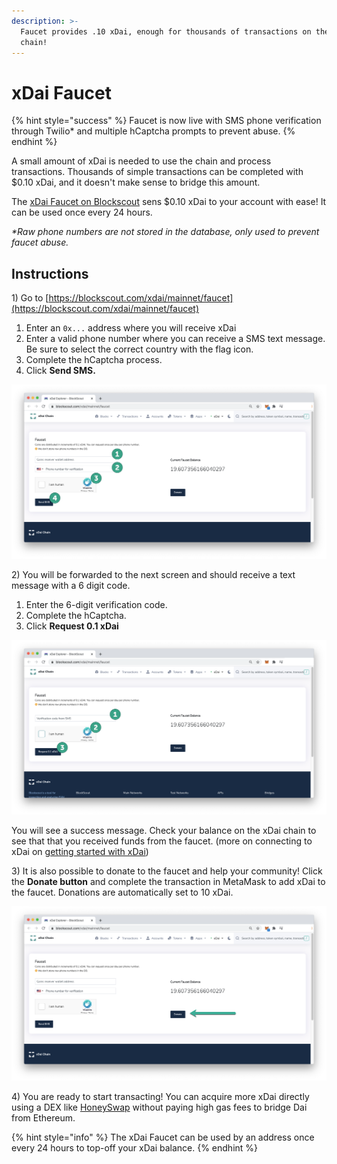 ```yaml
---
description: >-
  Faucet provides .10 xDai, enough for thousands of transactions on the xDai
  chain!
---
```


# xDai Faucet

{% hint style="success" %}
Faucet is now live with SMS phone verification through Twilio\* and multiple hCaptcha prompts to prevent abuse.
{% endhint %}

A small amount of xDai is needed to use the chain and process transactions. Thousands of simple transactions can be completed with $0.10 xDai, and it doesn't make sense to bridge this amount. 

The [xDai Faucet on Blockscout](https://blockscout.com/xdai/mainnet/faucet) sens $0.10 xDai to your account with ease! It can be used once every 24 hours.

_\*Raw phone numbers are not stored in the database, only used to prevent faucet abuse._

## Instructions

1\) Go to [https://blockscout.com/xdai/mainnet/faucet](https://blockscout.com/xdai/mainnet/faucet)

1. Enter an `0x...` address where you will receive xDai
2. Enter a valid phone number where you can receive a SMS text message. Be sure to select the correct country with the flag icon.
3. Complete the hCaptcha process.
4. Click **Send SMS.**

![](../../.gitbook/assets/f1.png)

2\) You will be forwarded to the next screen and should receive a text message with a 6 digit code.

1. Enter the 6-digit verification code.
2. Complete the hCaptcha.
3. Click **Request 0.1 xDai**

![](../../.gitbook/assets/f2.png)

You will see a success message. Check your balance on the xDai chain to see that that you received funds from the faucet. \(more on connecting to xDai on [getting started with xDai](../getting-started-with-xdai.md)\)

3\) It is also possible to donate to the faucet and help your community! Click the **Donate button** and complete the transaction in MetaMask to add xDai to the faucet. Donations are automatically set to 10 xDai.

![](../../.gitbook/assets/f3.png)

4\) You are ready to start transacting! You can acquire more xDai directly using a DEX like [HoneySwap](https://honeyswap.org/) without paying high gas fees to bridge Dai from Ethereum.

{% hint style="info" %}
The xDai Faucet can be used by an address once every 24 hours to top-off your xDai balance.
{% endhint %}

